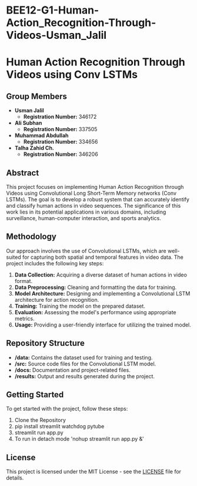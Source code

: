 # BEE12-G1-Human-Action_Recognition-Through-Videos-Usman_Jalil
# Human Action Recognition Through Videos using Conv LSTMs

## Group Members
- **Usman Jalil**
  - **Registration Number:** 346172
- **Ali Subhan**
  - **Registration Number:** 337505
- **Muhammad Abdullah**
  - **Registration Number:** 334656
- **Talha Zahid Ch.**
  - **Registration Number:** 346206

## Abstract
This project focuses on implementing Human Action Recognition through Videos using Convolutional Long Short-Term Memory networks (Conv LSTMs). The goal is to develop a robust system that can accurately identify and classify human actions in video sequences. The significance of this work lies in its potential applications in various domains, including surveillance, human-computer interaction, and sports analytics.

## Methodology
Our approach involves the use of Convolutional LSTMs, which are well-suited for capturing both spatial and temporal features in video data. The project includes the following key steps:
1. **Data Collection:** Acquiring a diverse dataset of human actions in video format.
2. **Data Preprocessing:** Cleaning and formatting the data for training.
3. **Model Architecture:** Designing and implementing a Convolutional LSTM architecture for action recognition.
4. **Training:** Training the model on the prepared dataset.
5. **Evaluation:** Assessing the model's performance using appropriate metrics.
6. **Usage:** Providing a user-friendly interface for utilizing the trained model.

## Repository Structure
- **/data:** Contains the dataset used for training and testing.
- **/src:** Source code files for the Convolutional LSTM model.
- **/docs:** Documentation and project-related files.
- **/results:** Output and results generated during the project.

## Getting Started
To get started with the project, follow these steps:
1. Clone the Repository
2. pip install streamlit watchdog pytube
3. streamlit run app.py
4. To run in detach mode 'nohup streamlit run app.py &'


## License
This project is licensed under the MIT License - see the [LICENSE](LICENSE) file for details.
